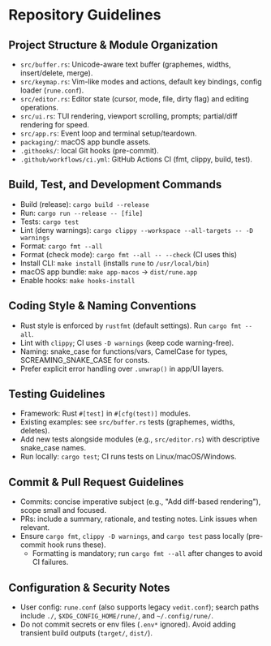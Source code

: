 # Repository Guidelines

## Project Structure & Module Organization
- `src/buffer.rs`: Unicode-aware text buffer (graphemes, widths, insert/delete, merge).
- `src/keymap.rs`: Vim-like modes and actions, default key bindings, config loader (`rune.conf`).
- `src/editor.rs`: Editor state (cursor, mode, file, dirty flag) and editing operations.
- `src/ui.rs`: TUI rendering, viewport scrolling, prompts; partial/diff rendering for speed.
- `src/app.rs`: Event loop and terminal setup/teardown.
- `packaging/`: macOS app bundle assets.
- `.githooks/`: local Git hooks (pre-commit).
- `.github/workflows/ci.yml`: GitHub Actions CI (fmt, clippy, build, test).

## Build, Test, and Development Commands
- Build (release): `cargo build --release`
- Run: `cargo run --release -- [file]`
- Tests: `cargo test`
- Lint (deny warnings): `cargo clippy --workspace --all-targets -- -D warnings`
- Format: `cargo fmt --all`
- Format (check mode): `cargo fmt --all -- --check` (CI uses this)
- Install CLI: `make install` (installs `rune` to `/usr/local/bin`)
- macOS app bundle: `make app-macos` → `dist/rune.app`
- Enable hooks: `make hooks-install`

## Coding Style & Naming Conventions
- Rust style is enforced by `rustfmt` (default settings). Run `cargo fmt --all`.
- Lint with `clippy`; CI uses `-D warnings` (keep code warning-free).
- Naming: snake_case for functions/vars, CamelCase for types, SCREAMING_SNAKE_CASE for consts.
- Prefer explicit error handling over `.unwrap()` in app/UI layers.

## Testing Guidelines
- Framework: Rust `#[test]` in `#[cfg(test)]` modules.
- Existing examples: see `src/buffer.rs` tests (graphemes, widths, deletes).
- Add new tests alongside modules (e.g., `src/editor.rs`) with descriptive snake_case names.
- Run locally: `cargo test`; CI runs tests on Linux/macOS/Windows.

## Commit & Pull Request Guidelines
- Commits: concise imperative subject (e.g., "Add diff-based rendering"), scope small and focused.
- PRs: include a summary, rationale, and testing notes. Link issues when relevant.
- Ensure `cargo fmt`, `clippy -D warnings`, and `cargo test` pass locally (pre-commit hook runs these).
  - Formatting is mandatory; run `cargo fmt --all` after changes to avoid CI failures.

## Configuration & Security Notes
- User config: `rune.conf` (also supports legacy `vedit.conf`); search paths include `./`, `$XDG_CONFIG_HOME/rune/`, and `~/.config/rune/`.
- Do not commit secrets or env files (`.env*` ignored). Avoid adding transient build outputs (`target/`, `dist/`).
